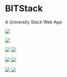 # BITStack
A University Stack Web App

![](https://github.com/Jaykef/BITStack/blob/main/screenshots/1.png)

![](https://github.com/Jaykef/BITStack/blob/main/screenshots/2.png)

![](https://github.com/Jaykef/BITStack/blob/main/screenshots/3.jpeg) ![](https://github.com/Jaykef/BITStack/blob/main/screenshots/8.jpeg)

![](https://github.com/Jaykef/BITStack/blob/main/screenshots/4.jpeg) ![](https://github.com/Jaykef/BITStack/blob/main/screenshots/9.jpeg)

![](https://github.com/Jaykef/BITStack/blob/main/screenshots/5.jpeg) ![](https://github.com/Jaykef/BITStack/blob/main/screenshots/10.jpeg)
